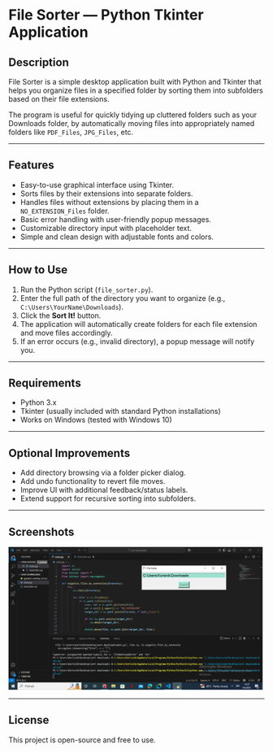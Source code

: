 # File Sorter — Python Tkinter Application

## Description

File Sorter is a simple desktop application built with Python and Tkinter that helps you organize files in a specified folder by sorting them into subfolders based on their file extensions.

The program is useful for quickly tidying up cluttered folders such as your Downloads folder, by automatically moving files into appropriately named folders like `PDF_Files`, `JPG_Files`, etc.

---

## Features

- Easy-to-use graphical interface using Tkinter.
- Sorts files by their extensions into separate folders.
- Handles files without extensions by placing them in a `NO_EXTENSION_Files` folder.
- Basic error handling with user-friendly popup messages.
- Customizable directory input with placeholder text.
- Simple and clean design with adjustable fonts and colors.

---

## How to Use

1. Run the Python script (`file_sorter.py`).
2. Enter the full path of the directory you want to organize (e.g., `C:\Users\YourName\Downloads`).
3. Click the **Sort It!** button.
4. The application will automatically create folders for each file extension and move files accordingly.
5. If an error occurs (e.g., invalid directory), a popup message will notify you.

---

## Requirements

- Python 3.x
- Tkinter (usually included with standard Python installations)
- Works on Windows (tested with Windows 10)

---

## Optional Improvements

- Add directory browsing via a folder picker dialog.
- Add undo functionality to revert file moves.
- Improve UI with additional feedback/status labels.
- Extend support for recursive sorting into subfolders.

---

## Screenshots

![File Sorter GUI](screenshots/screenshot-of-the-program.png)

---

## License

This project is open-source and free to use.
